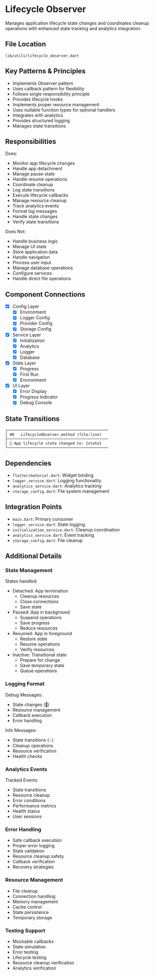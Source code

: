 # Lifecycle Observer

Manages application lifecycle state changes and coordinates cleanup operations with enhanced state tracking and analytics integration.

## File Location
`lib/utils/lifecycle_observer.dart`

## Key Patterns & Principles
- Implements Observer pattern
- Uses callback pattern for flexibility
- Follows single responsibility principle
- Provides lifecycle hooks
- Implements proper resource management
- Uses nullable function types for optional handlers
- Integrates with analytics
- Provides structured logging
- Manages state transitions

## Responsibilities
Does:
- Monitor app lifecycle changes
- Handle app detachment
- Manage pause state
- Handle resume operations
- Coordinate cleanup
- Log state transitions
- Execute lifecycle callbacks
- Manage resource cleanup
- Track analytics events
- Format log messages
- Handle state changes
- Verify state transitions

Does Not:
- Handle business logic
- Manage UI state
- Store application data
- Handle navigation
- Process user input
- Manage database operations
- Configure services
- Handle direct file operations

## Component Connections
- [x] Config Layer
  - [x] Environment
  - [x] Logger Config
  - [x] Provider Config
  - [x] Storage Config
- [x] Service Layer
  - [x] Initialization
  - [x] Analytics
  - [x] Logger
  - [x] Database
- [x] State Layer
  - [x] Progress
  - [x] First Run
  - [x] Environment
- [x] UI Layer
  - [x] Error Display
  - [x] Progress Indicator
  - [x] Debug Console

## State Transitions
```
┌─────────────────────────────────────────────
│ #0   LifecycleObserver.method (file:line)
├─────────────────────────────────────────────
│ 🐛 App lifecycle state changed to: {state}
└─────────────────────────────────────────────
```

## Dependencies
- `flutter/material.dart`: Widget binding
- `logger_service.dart`: Logging functionality
- `analytics_service.dart`: Analytics tracking
- `storage_config.dart`: File system management

## Integration Points
- `main.dart`: Primary consumer
- `logger_service.dart`: State logging
- `initialization_service.dart`: Cleanup coordination
- `analytics_service.dart`: Event tracking
- `storage_config.dart`: File cleanup

## Additional Details

### State Management
States handled:
- Detached: App termination
  - Cleanup resources
  - Close connections
  - Save state
- Paused: App in background
  - Suspend operations
  - Save progress
  - Reduce resources
- Resumed: App in foreground
  - Restore state
  - Resume operations
  - Verify resources
- Inactive: Transitional state
  - Prepare for change
  - Save temporary state
  - Queue operations

### Logging Format
Debug Messages:
- State changes (🐛)
- Resource management
- Callback execution
- Error handling

Info Messages:
- State transitions (💡)
- Cleanup operations
- Resource verification
- Health checks

### Analytics Events
Tracked Events:
- State transitions
- Resource cleanup
- Error conditions
- Performance metrics
- Health status
- User sessions

### Error Handling
- Safe callback execution
- Proper error logging
- State validation
- Resource cleanup safety
- Callback verification
- Recovery strategies

### Resource Management
- File cleanup
- Connection handling
- Memory management
- Cache control
- State persistence
- Temporary storage

### Testing Support
- Mockable callbacks
- State simulation
- Error testing
- Lifecycle testing
- Resource cleanup verification
- Analytics verification 